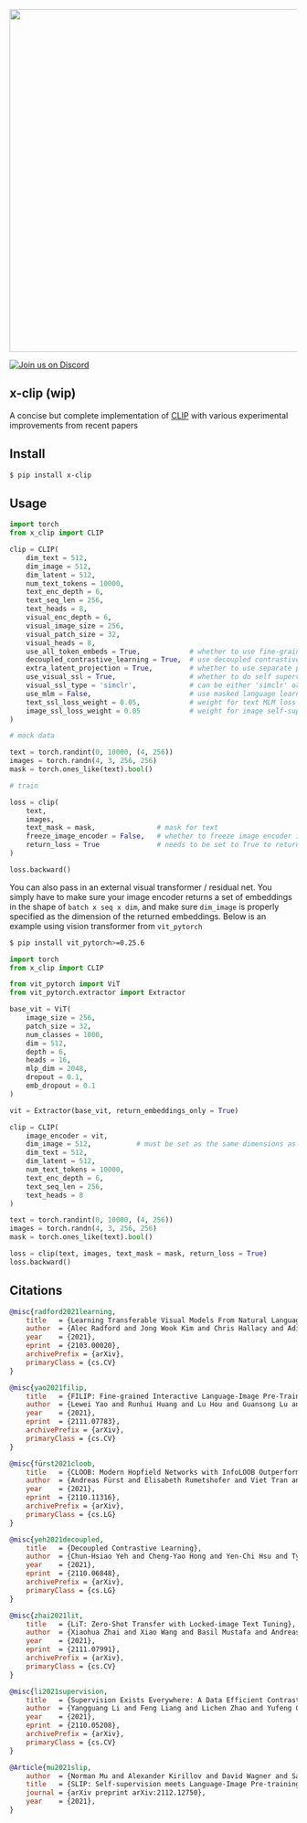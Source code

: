 <img src="./clip.png" width="600px"></img>

<a href="https://discord.gg/xBPBXfcFHd"><img alt="Join us on Discord" src="https://img.shields.io/discord/823813159592001537?color=5865F2&logo=discord&logoColor=white"></a>

## x-clip (wip)

A concise but complete implementation of <a href="https://openai.com/blog/clip/">CLIP</a> with various experimental improvements from recent papers

## Install

```bash
$ pip install x-clip
```

## Usage

```python
import torch
from x_clip import CLIP

clip = CLIP(
    dim_text = 512,
    dim_image = 512,
    dim_latent = 512,
    num_text_tokens = 10000,
    text_enc_depth = 6,
    text_seq_len = 256,
    text_heads = 8,
    visual_enc_depth = 6,
    visual_image_size = 256,
    visual_patch_size = 32,
    visual_heads = 8,
    use_all_token_embeds = True,            # whether to use fine-grained contrastive learning (FILIP)
    decoupled_contrastive_learning = True,  # use decoupled contrastive learning (DCL) objective function, removing positive pairs from the denominator of the InfoNCE loss (CLOOB + DCL)
    extra_latent_projection = True,         # whether to use separate projections for text-to-image vs image-to-text comparisons (CLOOB)
    use_visual_ssl = True,                  # whether to do self supervised learning on iages
    visual_ssl_type = 'simclr',             # can be either 'simclr' or 'simsiam', depending on using DeCLIP or SLIP
    use_mlm = False,                        # use masked language learning (MLM) on text (DeCLIP)
    text_ssl_loss_weight = 0.05,            # weight for text MLM loss
    image_ssl_loss_weight = 0.05            # weight for image self-supervised learning loss
)

# mock data

text = torch.randint(0, 10000, (4, 256))
images = torch.randn(4, 3, 256, 256)
mask = torch.ones_like(text).bool()

# train

loss = clip(
    text,
    images,
    text_mask = mask,               # mask for text
    freeze_image_encoder = False,   # whether to freeze image encoder if using a pretrained image net, proposed by LiT paper
    return_loss = True              # needs to be set to True to return contrastive loss
)

loss.backward()
```

You can also pass in an external visual transformer / residual net. You simply have to make sure your image encoder returns a set of embeddings in the shape of `batch x seq x dim`, and make sure `dim_image` is properly specified as the dimension of the returned embeddings. Below is an example using vision transformer from `vit_pytorch`

```bash
$ pip install vit_pytorch>=0.25.6
```

```python
import torch
from x_clip import CLIP

from vit_pytorch import ViT
from vit_pytorch.extractor import Extractor

base_vit = ViT(
    image_size = 256,
    patch_size = 32,
    num_classes = 1000,
    dim = 512,
    depth = 6,
    heads = 16,
    mlp_dim = 2048,
    dropout = 0.1,
    emb_dropout = 0.1
)

vit = Extractor(base_vit, return_embeddings_only = True)

clip = CLIP(
    image_encoder = vit,
    dim_image = 512,           # must be set as the same dimensions as the vision transformer above
    dim_text = 512,
    dim_latent = 512,
    num_text_tokens = 10000,
    text_enc_depth = 6,
    text_seq_len = 256,
    text_heads = 8
)

text = torch.randint(0, 10000, (4, 256))
images = torch.randn(4, 3, 256, 256)
mask = torch.ones_like(text).bool()

loss = clip(text, images, text_mask = mask, return_loss = True)
loss.backward()
```

## Citations

```bibtex
@misc{radford2021learning,
    title   = {Learning Transferable Visual Models From Natural Language Supervision}, 
    author  = {Alec Radford and Jong Wook Kim and Chris Hallacy and Aditya Ramesh and Gabriel Goh and Sandhini Agarwal and Girish Sastry and Amanda Askell and Pamela Mishkin and Jack Clark and Gretchen Krueger and Ilya Sutskever},
    year    = {2021},
    eprint  = {2103.00020},
    archivePrefix = {arXiv},
    primaryClass = {cs.CV}
}
```

```bibtex
@misc{yao2021filip,
    title   = {FILIP: Fine-grained Interactive Language-Image Pre-Training}, 
    author  = {Lewei Yao and Runhui Huang and Lu Hou and Guansong Lu and Minzhe Niu and Hang Xu and Xiaodan Liang and Zhenguo Li and Xin Jiang and Chunjing Xu},
    year    = {2021},
    eprint  = {2111.07783},
    archivePrefix = {arXiv},
    primaryClass = {cs.CV}
}
```

```bibtex
@misc{fürst2021cloob,
    title   = {CLOOB: Modern Hopfield Networks with InfoLOOB Outperform CLIP},
    author  = {Andreas Fürst and Elisabeth Rumetshofer and Viet Tran and Hubert Ramsauer and Fei Tang and Johannes Lehner and David Kreil and Michael Kopp and Günter Klambauer and Angela Bitto-Nemling and Sepp Hochreiter},
    year    = {2021},
    eprint  = {2110.11316},
    archivePrefix = {arXiv},
    primaryClass = {cs.LG}
}
```

```bibtex
@misc{yeh2021decoupled,
    title   = {Decoupled Contrastive Learning},
    author  = {Chun-Hsiao Yeh and Cheng-Yao Hong and Yen-Chi Hsu and Tyng-Luh Liu and Yubei Chen and Yann LeCun},
    year    = {2021},
    eprint  = {2110.06848},
    archivePrefix = {arXiv},
    primaryClass = {cs.LG}
}
```

```bibtex
@misc{zhai2021lit,
    title   = {LiT: Zero-Shot Transfer with Locked-image Text Tuning},
    author  = {Xiaohua Zhai and Xiao Wang and Basil Mustafa and Andreas Steiner and Daniel Keysers and Alexander Kolesnikov and Lucas Beyer},
    year    = {2021},
    eprint  = {2111.07991},
    archivePrefix = {arXiv},
    primaryClass = {cs.CV}
}
```

```bibtex
@misc{li2021supervision,
    title   = {Supervision Exists Everywhere: A Data Efficient Contrastive Language-Image Pre-training Paradigm},
    author  = {Yangguang Li and Feng Liang and Lichen Zhao and Yufeng Cui and Wanli Ouyang and Jing Shao and Fengwei Yu and Junjie Yan},
    year    = {2021},
    eprint  = {2110.05208},
    archivePrefix = {arXiv},
    primaryClass = {cs.CV}
}
```

```bibtex
@Article{mu2021slip,
    author  = {Norman Mu and Alexander Kirillov and David Wagner and Saining Xie},
    title   = {SLIP: Self-supervision meets Language-Image Pre-training},
    journal = {arXiv preprint arXiv:2112.12750},
    year    = {2021},
}
```

